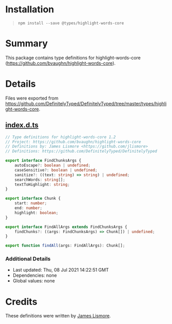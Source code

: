 # Installation
> `npm install --save @types/highlight-words-core`

# Summary
This package contains type definitions for highlight-words-core (https://github.com/bvaughn/highlight-words-core).

# Details
Files were exported from https://github.com/DefinitelyTyped/DefinitelyTyped/tree/master/types/highlight-words-core.
## [index.d.ts](https://github.com/DefinitelyTyped/DefinitelyTyped/tree/master/types/highlight-words-core/index.d.ts)
````ts
// Type definitions for highlight-words-core 1.2
// Project: https://github.com/bvaughn/highlight-words-core
// Definitions by: James Lismore <https://github.com/jlismore>
// Definitions: https://github.com/DefinitelyTyped/DefinitelyTyped

export interface FindChunksArgs {
    autoEscape?: boolean | undefined;
    caseSensitive?: boolean | undefined;
    sanitize?: ((text: string) => string) | undefined;
    searchWords: string[];
    textToHighlight: string;
}

export interface Chunk {
    start: number;
    end: number;
    highlight: boolean;
}

export interface FindAllArgs extends FindChunksArgs {
    findChunks?: ((args: FindChunksArgs) => Chunk[]) | undefined;
}

export function findAll(args: FindAllArgs): Chunk[];

````

### Additional Details
 * Last updated: Thu, 08 Jul 2021 14:22:51 GMT
 * Dependencies: none
 * Global values: none

# Credits
These definitions were written by [James Lismore](https://github.com/jlismore).
